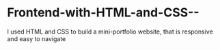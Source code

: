 # Frontend-with-HTML-and-CSS--
I used HTML and CSS to build a mini-portfolio website, that is responsive and easy to navigate

